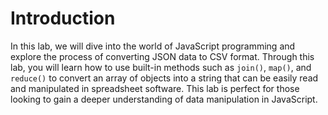 # Introduction

In this lab, we will dive into the world of JavaScript programming and explore the process of converting JSON data to CSV format. Through this lab, you will learn how to use built-in methods such as `join()`, `map()`, and `reduce()` to convert an array of objects into a string that can be easily read and manipulated in spreadsheet software. This lab is perfect for those looking to gain a deeper understanding of data manipulation in JavaScript.
